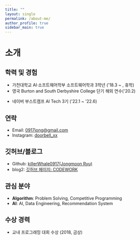 ```yaml
---
title: ""
layout: single
permalink: /about-me/
author_profile: true
sidebar_main: true
---
```


# 소개

## 학력 및 경험
- 가천대학교 AI·소프트웨어학부 소프트웨어학과 3학년 ('18.3 ~ , 휴학)
- 영국 Burton and South Derbyshire College 단기 해외 연수('20.2)
<!-- - 대한민국 육군 군수지원사령부 ATCIS 운용 ('20.5.18 ~ '21.11.21) -->
- 네이버 부스트캠프 AI Tech 3기 ('22.1 ~ '22.6)

## 연락
- Email: 0917jong@gmail.com
- Instagram: [doorbell_xx](https://www.instagram.com/doorbell_xx/?hl=ko)

## 깃허브/블로그
- Github: [killerWhale0917(Jongmoon Ryu)](https://github.com/killerWhale0917) 
- blog2: [깃허브 페이지: CODEWORK](https://killerwhale0917.github.io/) 

## 관심 분야
- **Algorithm**: Problem Solving, Competitive Programming
- **AI**: AI, Data Engineering, Recommendation System

## 수상 경력
- 교내 프로그래밍 대회 수상 (2018, 금상)
